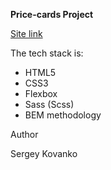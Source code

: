 ﻿**Price-cards Project**



[Site link](https://sergey2709.github.io/price/)

The tech stack is:

- HTML5
- CSS3
- Flexbox
- Sass (Scss)
- BEM methodology


Author

Sergey Kovanko
